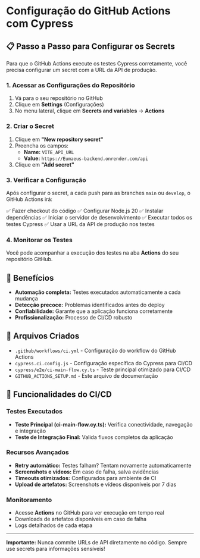 # Configuração do GitHub Actions com Cypress

## 📋 Passo a Passo para Configurar os Secrets

Para que o GitHub Actions execute os testes Cypress corretamente, você precisa configurar um secret com a URL da API de produção.

### 1. Acessar as Configurações do Repositório

1. Vá para o seu repositório no GitHub
2. Clique em **Settings** (Configurações)
3. No menu lateral, clique em **Secrets and variables** → **Actions**

### 2. Criar o Secret

1. Clique em **"New repository secret"**
2. Preencha os campos:
   - **Name:** `VITE_API_URL`
   - **Value:** `https://Eumaeus-backend.onrender.com/api`
3. Clique em **"Add secret"**

### 3. Verificar a Configuração

Após configurar o secret, a cada push para as branches `main` ou `develop`, o GitHub Actions irá:

✅ Fazer checkout do código
✅ Configurar Node.js 20
✅ Instalar dependências
✅ Iniciar o servidor de desenvolvimento
✅ Executar todos os testes Cypress
✅ Usar a URL da API de produção nos testes

### 4. Monitorar os Testes

Você pode acompanhar a execução dos testes na aba **Actions** do seu repositório GitHub.

## 🚀 Benefícios

- **Automação completa:** Testes executados automaticamente a cada mudança
- **Detecção precoce:** Problemas identificados antes do deploy
- **Confiabilidade:** Garante que a aplicação funciona corretamente
- **Profissionalização:** Processo de CI/CD robusto

## 📝 Arquivos Criados

- `.github/workflows/ci.yml` - Configuração do workflow do GitHub Actions
- `cypress.ci.config.js` - Configuração específica do Cypress para CI/CD
- `cypress/e2e/ci-main-flow.cy.ts` - Teste principal otimizado para CI/CD
- `GITHUB_ACTIONS_SETUP.md` - Este arquivo de documentação

## 🔧 Funcionalidades do CI/CD

### Testes Executados
- **Teste Principal (ci-main-flow.cy.ts):** Verifica conectividade, navegação e integração
- **Teste de Integração Final:** Valida fluxos completos da aplicação

### Recursos Avançados
- **Retry automático:** Testes falham? Tentam novamente automaticamente
- **Screenshots e vídeos:** Em caso de falha, salva evidências
- **Timeouts otimizados:** Configurados para ambiente de CI
- **Upload de artefatos:** Screenshots e vídeos disponíveis por 7 dias

### Monitoramento
- Acesse **Actions** no GitHub para ver execução em tempo real
- Downloads de artefatos disponíveis em caso de falha
- Logs detalhados de cada etapa

---

**Importante:** Nunca commite URLs de API diretamente no código. Sempre use secrets para informações sensíveis!